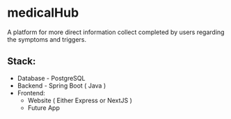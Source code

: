# medicalHub
A platform for more direct information collect completed by users regarding the symptoms and triggers.

## Stack:

- Database - PostgreSQL
- Backend - Spring Boot ( Java )
- Frontend:
  - Website ( Either Express or NextJS )
  - Future App

